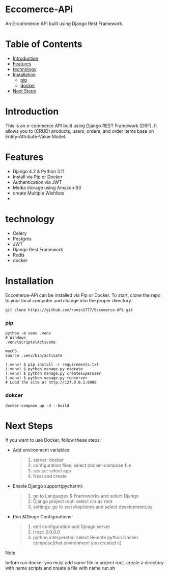 # Eccomerce-APi

An E-commerce API built using Django Rest Framework.

# Table of Contents
* [Introduction](https://github.com/ronin1777/Eccomerce-APi/blob/main/README.md#introduction)
* [Features](https://github.com/ronin1777/H_dubbed/blob/main/README.md#features)
* [technology](https://github.com/ronin1777/H_dubbed/blob/main/README.md#technology)
* [Installation](https://github.com/ronin1777/H_dubbed/blob/main/README.md#setup-and-run)
  * [pip](https://github.com/ronin1777/Eccomerce-APi/blob/main/README.md#pip)
  * [docker](https://github.com/ronin1777/Eccomerce-APi/blob/main/README.md#dokcer)
* [Next Steps]()

# Introduction
This is an e-commerce API built using Django REST Framework (DRF). It allows you to (CRUD) products, users, orders, and order items base on Entity-Attribute-Value Model.

# Features
* Django 4.2 & Python 3.11
* Install via Pip or Docker
* Authentication via JWT
* Media storage using Amazon S3
* create Multiple Wishlists
* 

# technology
* Celery
* Postgres
* JWT
* Django Rest Framework
* Redis
* docker
# Installation
Eccomerce-APi can be installed via Pip or Docker. To start, clone the repo to your local computer and change into the proper directory.
```
git clone https://github.com/ronin1777/Eccomerce-APi.git
```
  ### pip
  ```
  python -m venv .venv
  # Windows
  .venv\Scripts\Activate
  
  macOS
  source .venv/bin/activate
  
  (.venv) $ pip install -r requirements.txt
  (.venv) $ python manage.py migrate
  (.venv) $ python manage.py createsuperuser
  (.venv) $ python manage.py runserver
  # Load the site at http://127.0.0.1:8000
  ```
  ### dokcer
  ```
  docker-compose up -d --build
  ```
# Next Steps
If you want to use Docker, follow these steps:
* Add environment variables:
  > 1. server: docker
  > 2. configuration files: select docker-compose file
  > 3. sevice: select app
  > 4. Next and create
* Enavle Django support(pycharm):
  > 1. go to Languages & Frameworks and select Django
  > 2. Django project root: select crs as root
  > 3. settings: go to src/shop/envs and select development.py
* Run &Dbuge Configurations:
  > 1. edit configuration add Djnago server
  > 2. Host: 0.0.0.0
  > 3. python interpereter: select Remote python Docker compose(that environment you created it)
> [!NOTE]
> before run docker you must add some file in project root. create a directory with name scripts and create a file with name run.sh

